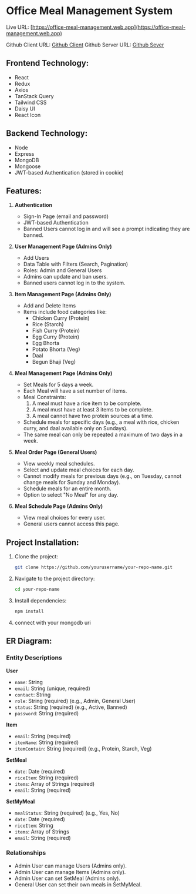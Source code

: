 # Office Meal Management System

Live URL: [https://office-meal-management.web.app](https://office-meal-management.web.app)

Github Client URL: [Github Client](https://github.com/Nurmurad32/office-meal-management-client)
Github Server URL: [Github Sever](https://github.com/Nurmurad32/meal-management-server)

## Frontend Technology:
- React
- Redux
- Axios
- TanStack Query
- Tailwind CSS
- Daisy UI
- React Icon

## Backend Technology:
- Node
- Express
- MongoDB
- Mongoose
- JWT-based Authentication (stored in cookie)

## Features:
1. **Authentication**
   - Sign-In Page (email and password)
   - JWT-based Authentication
   - Banned Users cannot log in and will see a prompt indicating they are banned.
   
2. **User Management Page (Admins Only)**
   - Add Users
   - Data Table with Filters (Search, Pagination)
   - Roles: Admin and General Users
   - Admins can update and ban users.
   - Banned users cannot log in to the system.
   
3. **Item Management Page (Admins Only)**
   - Add and Delete Items
   - Items include food categories like:
     - Chicken Curry (Protein)
     - Rice (Starch)
     - Fish Curry (Protein)
     - Egg Curry (Protein)
     - Egg Bhorta
     - Potato Bhorta (Veg)
     - Daal
     - Begun Bhaji (Veg)
     
4. **Meal Management Page (Admins Only)**
   - Set Meals for 5 days a week.
   - Each Meal will have a set number of items.
   - Meal Constraints:
     1. A meal must have a rice item to be complete.
     2. A meal must have at least 3 items to be complete.
     3. A meal cannot have two protein sources at a time.
   - Schedule meals for specific days (e.g., a meal with rice, chicken curry, and daal available only on Sundays).
   - The same meal can only be repeated a maximum of two days in a week.
   
5. **Meal Order Page (General Users)**
   - View weekly meal schedules.
   - Select and update meal choices for each day.
   - Cannot modify meals for previous days (e.g., on Tuesday, cannot change meals for Sunday and Monday).
   - Schedule meals for an entire month.
   - Option to select "No Meal" for any day.
   
6. **Meal Schedule Page (Admins Only)**
   - View meal choices for every user.
   - General users cannot access this page.

## Project Installation:
1. Clone the project:
    ```bash
    git clone https://github.com/yourusername/your-repo-name.git
    ```
2. Navigate to the project directory:
    ```bash
    cd your-repo-name
    ```
3. Install dependencies:
    ```bash
    npm install
    ```
4. connect with your mongodb uri

## ER Diagram:

### Entity Descriptions

**User**
- `name`: String
- `email`: String (unique, required)
- `contact`: String
- `role`: String (required) (e.g., Admin, General User)
- `status`: String (required) (e.g., Active, Banned)
- `password`: String (required)

**Item**
- `email`: String (required)
- `itemName`: String (required)
- `itemContain`: String (required) (e.g., Protein, Starch, Veg)

**SetMeal**
- `date`: Date (required)
- `riceItem`: String (required)
- `items`: Array of Strings (required)
- `email`: String (required)

**SetMyMeal**
- `mealStatus`: String (required) (e.g., Yes, No)
- `date`: Date (required)
- `riceItem`: String
- `items`: Array of Strings
- `email`: String (required)

### Relationships
- Admin User can manage Users (Admins only).
- Admin User can manage Items (Admins only).
- Admin User can set SetMeal (Admins only).
- General User can set their own meals in SetMyMeal.


